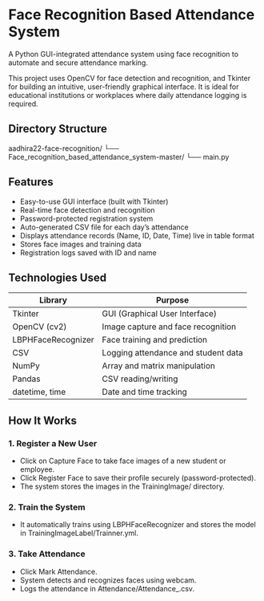 # Face Recognition Based Attendance System

A Python GUI-integrated attendance system using face recognition to automate and secure attendance marking.

This project uses OpenCV for face detection and recognition, and Tkinter for building an intuitive, user-friendly graphical interface. It is ideal for educational institutions or workplaces where daily attendance logging is required.

## Directory Structure

aadhira22-face-recognition/
└── Face_recognition_based_attendance_system-master/
└── main.py


## Features

- Easy-to-use GUI interface (built with Tkinter)
- Real-time face detection and recognition
- Password-protected registration system
- Auto-generated CSV file for each day’s attendance
- Displays attendance records (Name, ID, Date, Time) live in table format
- Stores face images and training data
- Registration logs saved with ID and name

## Technologies Used

| Library         | Purpose                            |
|----------------|------------------------------------|
| Tkinter         | GUI (Graphical User Interface)     |
| OpenCV (cv2)    | Image capture and face recognition |
| LBPHFaceRecognizer | Face training and prediction   |
| CSV             | Logging attendance and student data |
| NumPy           | Array and matrix manipulation      |
| Pandas          | CSV reading/writing                |
| datetime, time  | Date and time tracking             |

## How It Works

### 1. Register a New User
- Click on Capture Face to take face images of a new student or employee.
- Click Register Face to save their profile securely (password-protected).
- The system stores the images in the TrainingImage/ directory.

### 2. Train the System
- It automatically trains using LBPHFaceRecognizer and stores the model in TrainingImageLabel/Trainner.yml.

### 3. Take Attendance
- Click Mark Attendance.
- System detects and recognizes faces using webcam.
- Logs the attendance in Attendance/Attendance_<date>.csv.



